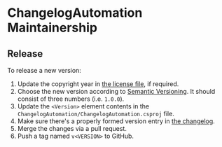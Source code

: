 ﻿ChangelogAutomation Maintainership
==================================

Release
-------

To release a new version:
1. Update the copyright year in [the license file][license], if required.
2. Choose the new version according to [Semantic Versioning][semver]. It should consist of three numbers (i.e. `1.0.0`).
3. Update the `<Version>` element contents in the `ChangelogAutomation/ChangelogAutomation.csproj` file.
4. Make sure there's a properly formed version entry in [the changelog][changelog].
5. Merge the changes via a pull request.
6. Push a tag named `v<VERSION>` to GitHub.

[changelog]: ./CHANGELOG.md
[license]: ./LICENSE.md
[semver]: https://semver.org/spec/v2.0.0.html
